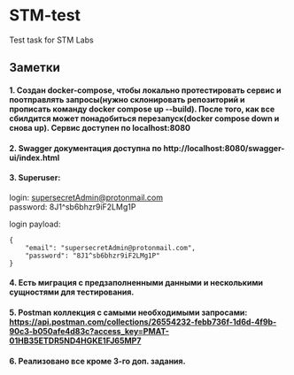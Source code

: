 # STM-test
Test task for STM Labs
## Заметки
#### 1. Создан docker-compose, чтобы локально протестировать сервис и поотправлять запросы(нужно склонировать репозиторий и прописать команду docker compose up --build). После того, как все сбилдится может понадобиться перезапуск(docker compose down и снова up). Сервис доступен по localhost:8080
#### 2. Swagger документация доступна по http://localhost:8080/swagger-ui/index.html
#### 3. Superuser: 
  login: supersecretAdmin@protonmail.com   
  password: 8J1^sb6bhzr9iF2LMg1P
  
  login payload:
```
{
    "email": "supersecretAdmin@protonmail.com",
    "password": "8J1^sb6bhzr9iF2LMg1P"
}
```
#### 4. Есть миграция с предзаполненными данными и несколькими сущностями для тестирования.
#### 5. Postman коллекция с самыми необходимыми запросами: https://api.postman.com/collections/26554232-febb736f-1d6d-4f9b-90c3-b050afe4d83c?access_key=PMAT-01HB35ETDR5ND4HGKE1FJ65MP7
#### 6. Реализовано все кроме 3-го доп. задания.
